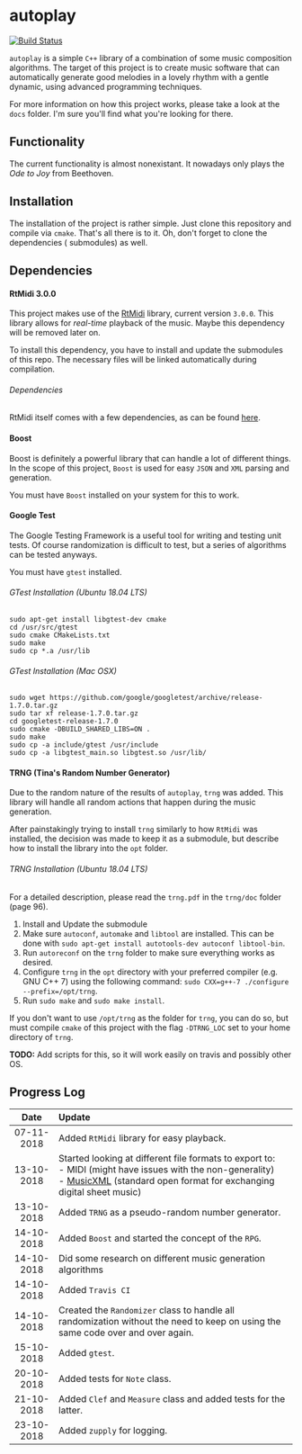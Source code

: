 # autoplay
[![Build Status](https://travis-ci.com/RandyParedis/autoplay.svg?token=JpPMZMYvvgwpSMxJCpEi&branch=master)](https://travis-ci.com/RandyParedis/autoplay)

`autoplay` is a simple `C++` library of a combination of some music composition
algorithms. The target of this project is to create music software that can
automatically generate good melodies in a lovely rhythm with a gentle dynamic,
using advanced programming techniques.

For more information on how this project works, please take a look at the `docs` folder.
I'm sure you'll find what you're looking for there.

## Functionality
The current functionality is almost nonexistant. It nowadays only plays the
_Ode to Joy_ from Beethoven.

## Installation
The installation of the project is rather simple. Just clone this repository and compile
via `cmake`. That's all there is to it. Oh, don't forget to clone the dependencies (
submodules) as well.

## Dependencies
#### RtMidi 3.0.0
This project makes use of the [RtMidi](https://www.music.mcgill.ca/~gary/rtmidi/) library,
current version `3.0.0`.
This library allows for _real-time_ playback of the music. Maybe this dependency will be
removed later on.

To install this dependency, you have to install and update the submodules of this repo.
The necessary files will be linked automatically during compilation.

###### Dependencies
RtMidi itself comes with a few dependencies, as can be found
[here](https://www.music.mcgill.ca/~gary/rtmidi/index.html#compiling).

#### Boost
Boost is definitely a powerful library that can handle a lot of different things. In the
scope of this project, `Boost` is used for easy `JSON` and `XML` parsing and generation.

You must have `Boost` installed on your system for this to work.

#### Google Test
The Google Testing Framework is a useful tool for writing and testing unit tests.
Of course randomization is difficult to test, but a series of algorithms can be
tested anyways.

You must have `gtest` installed.

###### GTest Installation (Ubuntu 18.04 LTS)
```
sudo apt-get install libgtest-dev cmake
cd /usr/src/gtest
sudo cmake CMakeLists.txt
sudo make
sudo cp *.a /usr/lib
```

###### GTest Installation (Mac OSX)
```
sudo wget https://github.com/google/googletest/archive/release-1.7.0.tar.gz
sudo tar xf release-1.7.0.tar.gz
cd googletest-release-1.7.0
sudo cmake -DBUILD_SHARED_LIBS=ON .
sudo make
sudo cp -a include/gtest /usr/include
sudo cp -a libgtest_main.so libgtest.so /usr/lib/
```

#### TRNG (Tina's Random Number Generator)
Due to the random nature of the results of `autoplay`, `trng` was added. This library will
handle all random actions that happen during the music generation.

After painstakingly trying to install `trng` similarly to how `RtMidi` was installed,
the decision was made to keep it as a submodule, but describe how to install the library
into the `opt` folder.

###### TRNG Installation (Ubuntu 18.04 LTS)
For a detailed description, please read the `trng.pdf` in the `trng/doc` folder (page 96).
1. Install and Update the submodule
2. Make sure `autoconf`, `automake` and `libtool` are installed. This can be done
with `sudo apt-get install autotools-dev autoconf libtool-bin`.
3. Run `autoreconf` on the `trng` folder to make sure everything works as desired.
4. Configure `trng` in the `opt` directory with your preferred compiler (e.g. GNU C++ 7)
using the following command: `sudo CXX=g++-7 ./configure --prefix=/opt/trng`.
5. Run `sudo make` and `sudo make install`.

If you don't want to use `/opt/trng` as the folder for `trng`, you can do so, but must
compile `cmake` of this project with the flag `-DTRNG_LOC` set to your home directory of
`trng`.

**TODO:** Add scripts for this, so it will work easily on travis and possibly other OS.

## Progress Log
| Date | Update
|:---:|:---
| 07-11-2018 | Added `RtMidi` library for easy playback.
| 13-10-2018 | Started looking at different file formats to export to:<br>- MIDI (might have issues with the non-generality)<br>- [MusicXML](https://www.musicxml.com/) (standard open format for exchanging digital sheet music)
| 13-10-2018 | Added `TRNG` as a pseudo-random number generator.
| 14-10-2018 | Added `Boost` and started the concept of the `RPG`.
| 14-10-2018 | Did some research on different music generation algorithms
| 14-10-2018 | Added `Travis CI`
| 14-10-2018 | Created the `Randomizer` class to handle all randomization without the need to keep on using the same code over and over again.
| 15-10-2018 | Added `gtest`.
| 20-10-2018 | Added tests for `Note` class.
| 21-10-2018 | Added `Clef` and `Measure` class and added tests for the latter.
| 23-10-2018 | Added `zupply` for logging.

